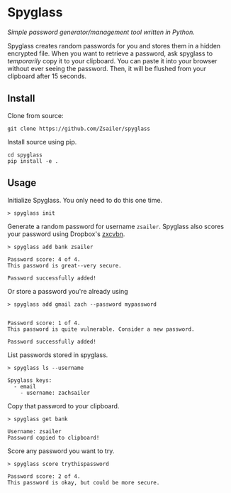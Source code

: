 # Spyglass

*Simple password generator/management tool written in Python.*

Spyglass creates random passwords for you and stores them in a hidden encrypted file. When you want to retrieve a password, ask spyglass to *temporarily* copy it to your clipboard. You can paste it into your browser without ever seeing the password. Then, it will be flushed from your clipboard after 15 seconds. 


## Install

Clone from source:
```
git clone https://github.com/Zsailer/spyglass
```

Install source using pip.
```
cd spyglass
pip install -e . 
```

## Usage

Initialize Spyglass. You only need to do this one time.
```
> spyglass init
```

Generate a random password for username `zsailer`. Spyglass also scores your password using Dropbox's [zxcvbn](https://github.com/dwolfhub/zxcvbn-python).
```
> spyglass add bank zsailer

Password score: 4 of 4.
This password is great--very secure.

Password successfully added!

```

Or store a password you're already using
```
> spyglass add gmail zach --password mypassword


Password score: 1 of 4.
This password is quite vulnerable. Consider a new password.

Password successfully added!

```

List passwords stored in spyglass.
```
> spyglass ls --username

Spyglass keys:
  - email
    - username: zachsailer

```

Copy that password to your clipboard. 
```
> spyglass get bank

Username: zsailer
Password copied to clipboard!

```

Score any password you want to try. 
```
> spyglass score trythispassword

Password score: 2 of 4.
This password is okay, but could be more secure.

```



